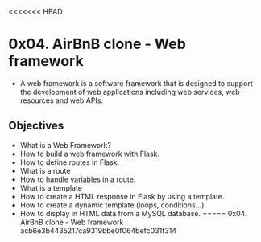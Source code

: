 <<<<<<< HEAD
# 0x04. AirBnB clone - Web framework
- A web framework is a software framework that is designed to support the development of web applications including web services, web resources and web APIs.

## Objectives
- What is a Web Framework?
- How to build a web framework with Flask.
- How to define routes in Flask.
- What is a route
- How to handle variables in a route.
- What is a template
- How to create a HTML response in Flask by using a template.
- How to create a dynamic template (loops, conditions…)
- How to display in HTML data from a MySQL database.
=====
0x04. AirBnB clone - Web framework
acb6e3b4435217ca9319bbe0f064befc031f314
